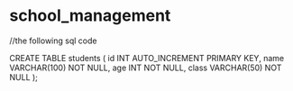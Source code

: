 # school_management

//the following sql code

CREATE TABLE students (
    id INT AUTO_INCREMENT PRIMARY KEY,
    name VARCHAR(100) NOT NULL,
    age INT NOT NULL,
    class VARCHAR(50) NOT NULL
);

